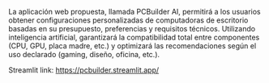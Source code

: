 La aplicación web propuesta, llamada PCBuilder AI, permitirá a los usuarios obtener configuraciones personalizadas de computadoras de escritorio basadas en su presupuesto, preferencias y requisitos técnicos. Utilizando inteligencia artificial, garantizará la compatibilidad total entre componentes (CPU, GPU, placa madre, etc.) y optimizará las recomendaciones según el uso declarado (gaming, diseño, oficina, etc.).

Streamlit link: https://pcbuilder.streamlit.app/
